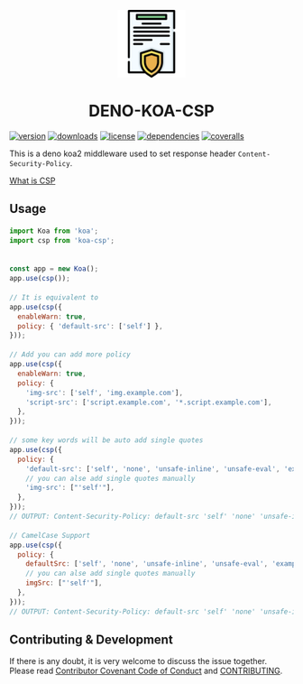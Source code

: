 <!-- title -->
<p align="center" style="padding-top: 40px">
  <img src="./doc/images/logo.svg?sanitize=true" width="120" alt="logo" />
</p>

<h1 align="center" style="text-align: center">DENO-KOA-CSP</h1>
<!-- title -->

[![version](https://img.shields.io/npm/v/koa-csp.svg?style=flat-square)](https://www.npmjs.com/package/koa-csp)
[![downloads](https://img.shields.io/npm/dm/koa-csp.svg?style=flat-square)](https://www.npmjs.com/package/koa-csp)
[![license](https://img.shields.io/npm/l/koa-csp.svg?style=flat-square)](https://www.npmjs.com/package/koa-csp)
[![dependencies](https://img.shields.io/librariesio/github/Val-istar-Guo/koa-csp.svg?style=flat-square)](https://www.npmjs.com/package/koa-csp)
[![coveralls](https://img.shields.io/coveralls/github/Val-istar-Guo/koa-csp.svg?style=flat-square)](https://coveralls.io/github/Val-istar-Guo/koa-csp)



<!-- description -->
This is a deno koa2 middleware used to set response header `Content-Security-Policy`.

[What is CSP](https://developer.mozilla.org/en-US/docs/Web/HTTP/CSP)
<!-- description -->

## Usage

<!-- usage -->
```javascript
import Koa from 'koa';
import csp from 'koa-csp';


const app = new Koa();
app.use(csp());

// It is equivalent to
app.use(csp({
  enableWarn: true,
  policy: { 'default-src': ['self'] },
}));

// Add you can add more policy
app.use(csp({
  enableWarn: true,
  policy: {
    'img-src': ['self', 'img.example.com'],
    'script-src': ['script.example.com', '*.script.example.com'],
  },
}));

// some key words will be auto add single quotes
app.use(csp({
  policy: {
    'default-src': ['self', 'none', 'unsafe-inline', 'unsafe-eval', 'example.com'],
    // you can alse add single quotes manually
    'img-src': ["'self'"],
  },
}));
// OUTPUT: Content-Security-Policy: default-src 'self' 'none' 'unsafe-inline' 'unsafe-eval' example.com; img-src 'self'

// CamelCase Support
app.use(csp({
  policy: {
    defaultSrc: ['self', 'none', 'unsafe-inline', 'unsafe-eval', 'example.com'],
    // you can alse add single quotes manually
    imgSrc: ["'self'"],
  },
}));
// OUTPUT: Content-Security-Policy: default-src 'self' 'none' 'unsafe-inline' 'unsafe-eval' example.com; img-src 'self'
```
<!-- usage -->

<!-- addition --><!-- addition -->


## Contributing & Development

If there is any doubt, it is very welcome to discuss the issue together.
Please read [Contributor Covenant Code of Conduct](.github/CODE_OF_CONDUCT.md) and [CONTRIBUTING](.github/CONTRIBUTING.md).

